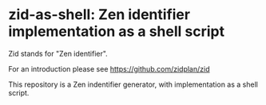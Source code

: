 # zid-as-shell: Zen identifier implementation as a shell script

Zid stands for "Zen identifier".

For an introduction please see https://github.com/zidplan/zid

This repository is a Zen indentifier generator, with implementation as a shell script.
